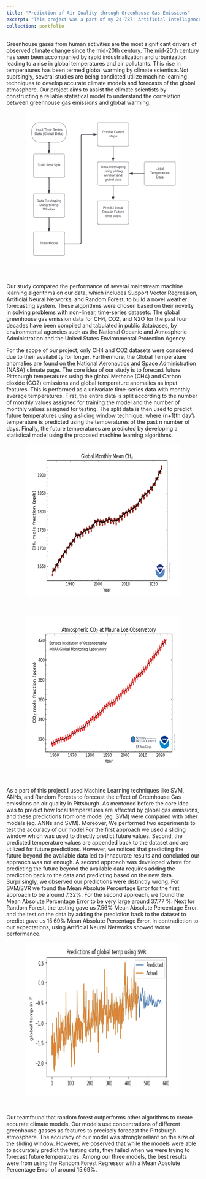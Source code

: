 ```yaml
---
title: "Prediction of Air Quality through Greenhouse Gas Emissions"
excerpt: "This project was a part of my 24-787: Artificial Intelligence and Machine Learning for Engineers <br/><img src='/images/mlai arch.jpg'>"
collection: portfolio
---
```


<!-- Prediction of Air Quality through Greenhouse Gas Emissions.  -->

Greenhouse gases from human activities are the most significant drivers of observed climate change since the mid-20th century. The mid-20th century has seen been accompanied by rapid industrialization and urbanization leading to a rise in global temperatures and air pollutants. This rise in temperatures has been termed global warming by climate scientists.Not suprsingly, several studies are being condicted utilize machine learning techniques to develop accurate climate models and forecasts of the global atmosphere. Our project aims to assist the climate scientists by constructing a reliable statistical model to understand the correlation between greenhouse gas emissions and global warming.

<p align="center">
<img width="400" height="400" src='/images/mlai arch.jpg'> 
</p>
<br/>

Our study compared the performance of several mainstream machine learning algorithms on our data, which includes Support Vector Regression, Artificial Neural Networks, and Random Forest, to build a novel weather forecasting system. These algorithms were chosen based on their novelty in solving problems with non-linear, time-series datasets. The global greenhouse gas emission data for CH4, CO2, and N2O for the past four decades have been compiled and tabulated in public databases, by environmental agencies such as the National Oceanic and Atmospheric Administration and the United States Environmental Protection Agency. 

For the scope of our project, only CH4 and CO2 datasets were consdered due to their availability for longer. Furthermore, the Global Temperature anomalies are found on the National Aeronautics and Space Administration (NASA) climate page. The core idea of our study is to forecast future Pittsburgh temperatures using the global Methane (CH4) and Carbon dioxide (CO2) emissions and global temperature anomalies as input features. This is performed as a univariate time-series data with monthly average temperatures. First, the entire data is split according to the number of monthly values assigned for training the model and the number of monthly values assigned for testing. The split data is then used to predict future temperatures using a sliding window technique, where (n+1)th day’s temperature is predicted using the temperatures of the past n number of days. Finally, the future temperatures are predicted by developing a statistical model using the proposed machine learning algorithms.

<p align="center">
<img width="400" height="400" src='/images/mean_ch4.jpg'> 
</p>
<br/>

<p align="center">
<img width="400" height="400" src='/images/co2_data_mlo.png'> 
</p>
<br/>

As a part of this project I used Machine Learning techniques like SVM, ANNs, and Random Forests to forecast the effect of Greenhouse Gas emissions on air quality in Pittsburgh. As mentoned before the core idea was to predict how local temperatures are affected by global gas emissions, and these predictions from one model (eg. SVM) were compared with other models (eg. ANNs and SVM). Moreover, We performed two experiments to test the accuracy of our model.For the first approach we used a sliding window which was used to directly predict future values. Second, the predicted temperature values are appended back to the dataset and are utilized for future predictions. However, we noticed that predicting the future beyond the available data led to innacurate results and concluded our appraoch was not enough. A second approach was developed  where for predicting the future beyond the available data requires adding the prediction back to the data and predicting based on the new data. Surprisingly, we observed our predictions were distinctly wrong. For SVM/SVR we found the Mean Absolute Percentage Error for the first approach to be  around 7.32%. For the second approach, we found the Mean Absolute Percentage Error to be very large around 37.77 %. Next for Random Forest, the testing gave us 7.56% Mean Absolute Percentage Error, and the test on the data by adding the prediction back to the dataset to predict gave us 15.69% Mean Absolute Percentage Error. In contradiction to our expectations, using Artificial Neural Networks showed worse performance. 

<p align="center">
<img width="400" height="400" src='/images/global_predict_svr.jpg'> 
</p>
<br/>

Our teamfound that random forest outperforms other algorithms to create accurate climate models. Our models use concentrations of different greenhouse gasses as features to precisely forecast the Pittsburgh atmosphere. The accuracy of our model was strongly reliant on the size of the sliding window. However, we observed that while the models were able to accurately predict the testing data, they failed when we were trying to forecast future temperatures. Among our three models, the best results were from using the Random Forest Regressor with a Mean Absolute Percentage Error of around 15.69%. 
